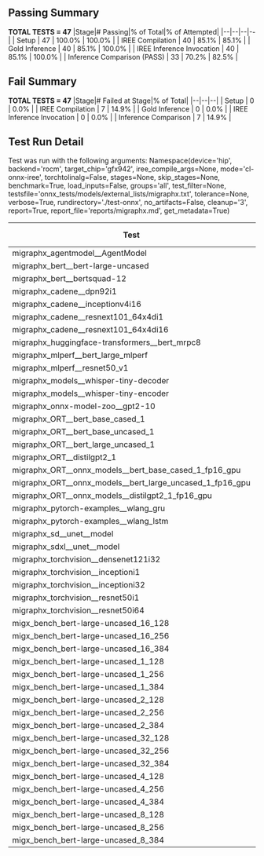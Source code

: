## Passing Summary

**TOTAL TESTS = 47**
|Stage|# Passing|% of Total|% of Attempted|
|--|--|--|--|
| Setup | 47 | 100.0% | 100.0% |
| IREE Compilation | 40 | 85.1% | 85.1% |
| Gold Inference | 40 | 85.1% | 100.0% |
| IREE Inference Invocation | 40 | 85.1% | 100.0% |
| Inference Comparison (PASS) | 33 | 70.2% | 82.5% |
## Fail Summary

**TOTAL TESTS = 47**
|Stage|# Failed at Stage|% of Total|
|--|--|--|
| Setup | 0 | 0.0% |
| IREE Compilation | 7 | 14.9% |
| Gold Inference | 0 | 0.0% |
| IREE Inference Invocation | 0 | 0.0% |
| Inference Comparison | 7 | 14.9% |
## Test Run Detail
Test was run with the following arguments:
Namespace(device='hip', backend='rocm', target_chip='gfx942', iree_compile_args=None, mode='cl-onnx-iree', torchtolinalg=False, stages=None, skip_stages=None, benchmark=True, load_inputs=False, groups='all', test_filter=None, testsfile='onnx_tests/models/external_lists/migraphx.txt', tolerance=None, verbose=True, rundirectory='./test-onnx', no_artifacts=False, cleanup='3', report=True, report_file='reports/migraphx.md', get_metadata=True)

| Test | Exit Status | Mean Benchmark Time (ms) | Notes |
|--|--|--|--|
| migraphx_agentmodel__AgentModel | compilation | None | |
| migraphx_bert__bert-large-uncased | PASS | 20.083289691025303 | |
| migraphx_bert__bertsquad-12 | PASS | 17.30042251979168 | |
| migraphx_cadene__dpn92i1 | compilation | None | |
| migraphx_cadene__inceptionv4i16 | PASS | 155.5652360043799 | |
| migraphx_cadene__resnext101_64x4di1 | compilation | None | |
| migraphx_cadene__resnext101_64x4di16 | PASS | 215.31432455069282 | |
| migraphx_huggingface-transformers__bert_mrpc8 | PASS | 7.562884432931287 | |
| migraphx_mlperf__bert_large_mlperf | Numerics | 43.0460705817192 | |
| migraphx_mlperf__resnet50_v1 | PASS | 6.781130237432307 | |
| migraphx_models__whisper-tiny-decoder | PASS | 31.926665999256354 | |
| migraphx_models__whisper-tiny-encoder | Numerics | 52.76097937409455 | |
| migraphx_onnx-model-zoo__gpt2-10 | compilation | None | |
| migraphx_ORT__bert_base_cased_1 | PASS | 115.20770732184043 | |
| migraphx_ORT__bert_base_uncased_1 | PASS | 113.94669366806436 | |
| migraphx_ORT__bert_large_uncased_1 | PASS | 369.5638960052747 | |
| migraphx_ORT__distilgpt2_1 | PASS | 64.64689533106248 | |
| migraphx_ORT__onnx_models__bert_base_cased_1_fp16_gpu | Numerics | 72.50306277225415 | |
| migraphx_ORT__onnx_models__bert_large_uncased_1_fp16_gpu | Numerics | 273.3616367784432 | |
| migraphx_ORT__onnx_models__distilgpt2_1_fp16_gpu | Numerics | 39.203643241543666 | |
| migraphx_pytorch-examples__wlang_gru | PASS | 20.901822763550225 | |
| migraphx_pytorch-examples__wlang_lstm | PASS | 14.924931871842404 | |
| migraphx_sd__unet__model | compilation | None | |
| migraphx_sdxl__unet__model | compilation | None | |
| migraphx_torchvision__densenet121i32 | PASS | 52.71857984823723 | |
| migraphx_torchvision__inceptioni1 | PASS | 15.845164896525214 | |
| migraphx_torchvision__inceptioni32 | PASS | 144.17135727514201 | |
| migraphx_torchvision__resnet50i1 | compilation | None | |
| migraphx_torchvision__resnet50i64 | PASS | 190.78215432333914 | |
| migx_bench_bert-large-uncased_16_128 | PASS | 33.5460930650625 | |
| migx_bench_bert-large-uncased_16_256 | PASS | 57.9659964714665 | |
| migx_bench_bert-large-uncased_16_384 | Numerics | 73.56683913385494 | |
| migx_bench_bert-large-uncased_1_128 | PASS | 13.5601319571157 | |
| migx_bench_bert-large-uncased_1_256 | PASS | 13.869786822218813 | |
| migx_bench_bert-large-uncased_1_384 | PASS | 20.10159048395941 | |
| migx_bench_bert-large-uncased_2_128 | PASS | 13.416553012435685 | |
| migx_bench_bert-large-uncased_2_256 | PASS | 14.126257538640248 | |
| migx_bench_bert-large-uncased_2_384 | PASS | 21.780531360491295 | |
| migx_bench_bert-large-uncased_32_128 | PASS | 69.33434829309893 | |
| migx_bench_bert-large-uncased_32_256 | PASS | 104.67993914859278 | |
| migx_bench_bert-large-uncased_32_384 | Numerics | 145.09596405938888 | |
| migx_bench_bert-large-uncased_4_128 | PASS | 15.186577436828012 | |
| migx_bench_bert-large-uncased_4_256 | PASS | 17.5464415573515 | |
| migx_bench_bert-large-uncased_4_384 | PASS | 26.89224683070699 | |
| migx_bench_bert-large-uncased_8_128 | PASS | 20.325595621086126 | |
| migx_bench_bert-large-uncased_8_256 | PASS | 28.106008557757978 | |
| migx_bench_bert-large-uncased_8_384 | PASS | 41.41578066970825 | |
